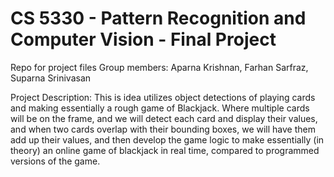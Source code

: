 # CS 5330 - Pattern Recognition and Computer Vision - Final Project


Repo for project files
Group members: Aparna Krishnan, Farhan Sarfraz, Suparna Srinivasan

Project Description:   This is idea utilizes object detections of playing cards and making essentially a rough game of Blackjack. Where multiple cards will be on the frame, and we will detect each card and display their values, and when two cards overlap with their bounding boxes, we will have them add up their values, and then develop the game logic to make essentially (in theory) an online game of blackjack in real time, compared to programmed versions of the game.
